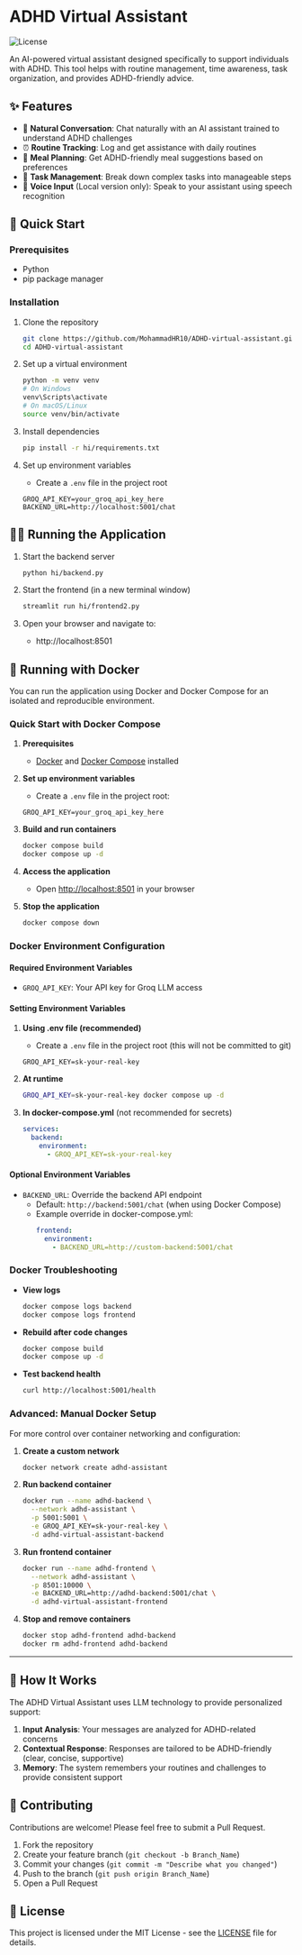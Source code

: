 # ADHD Virtual Assistant

![License](https://img.shields.io/github/license/MohammadHR10/ADHD-virtual-assistant)

An AI-powered virtual assistant designed specifically to support individuals with ADHD. This tool helps with routine management, time awareness, task organization, and provides ADHD-friendly advice.

## ✨ Features

- 💬 **Natural Conversation**: Chat naturally with an AI assistant trained to understand ADHD challenges
- ⏰ **Routine Tracking**: Log and get assistance with daily routines
- 🍔 **Meal Planning**: Get ADHD-friendly meal suggestions based on preferences
- 🎯 **Task Management**: Break down complex tasks into manageable steps
- 🎤 **Voice Input** (Local version only): Speak to your assistant using speech recognition

## 🚀 Quick Start

### Prerequisites

- Python
- pip package manager

### Installation

1. Clone the repository

   ```bash
   git clone https://github.com/MohammadHR10/ADHD-virtual-assistant.git
   cd ADHD-virtual-assistant
   ```

2. Set up a virtual environment

   ```bash
   python -m venv venv
   # On Windows
   venv\Scripts\activate
   # On macOS/Linux
   source venv/bin/activate
   ```

3. Install dependencies

   ```bash
   pip install -r hi/requirements.txt
   ```

4. Set up environment variables
   - Create a `.env` file in the project root
   ```
   GROQ_API_KEY=your_groq_api_key_here
   BACKEND_URL=http://localhost:5001/chat
   ```

## 🏃‍♀️ Running the Application

1. Start the backend server

   ```bash
   python hi/backend.py
   ```

2. Start the frontend (in a new terminal window)

   ```bash
   streamlit run hi/frontend2.py
   ```

3. Open your browser and navigate to:
   - http://localhost:8501

## 🐳 Running with Docker

You can run the application using Docker and Docker Compose for an isolated and reproducible environment.

### Quick Start with Docker Compose

1. **Prerequisites**

   - [Docker](https://docs.docker.com/get-docker/) and [Docker Compose](https://docs.docker.com/compose/install/) installed

2. **Set up environment variables**

   - Create a `.env` file in the project root:

   ```
   GROQ_API_KEY=your_groq_api_key_here
   ```

3. **Build and run containers**

   ```bash
   docker compose build
   docker compose up -d
   ```

4. **Access the application**

   - Open [http://localhost:8501](http://localhost:8501) in your browser

5. **Stop the application**
   ```bash
   docker compose down
   ```

### Docker Environment Configuration

#### Required Environment Variables

- `GROQ_API_KEY`: Your API key for Groq LLM access

#### Setting Environment Variables

1. **Using .env file (recommended)**

   - Create a `.env` file in the project root (this will not be committed to git)

   ```
   GROQ_API_KEY=sk-your-real-key
   ```

2. **At runtime**

   ```bash
   GROQ_API_KEY=sk-your-real-key docker compose up -d
   ```

3. **In docker-compose.yml** (not recommended for secrets)
   ```yaml
   services:
     backend:
       environment:
         - GROQ_API_KEY=sk-your-real-key
   ```

#### Optional Environment Variables

- `BACKEND_URL`: Override the backend API endpoint
  - Default: `http://backend:5001/chat` (when using Docker Compose)
  - Example override in docker-compose.yml:
    ```yaml
    frontend:
      environment:
        - BACKEND_URL=http://custom-backend:5001/chat
    ```

### Docker Troubleshooting

- **View logs**

  ```bash
  docker compose logs backend
  docker compose logs frontend
  ```

- **Rebuild after code changes**

  ```bash
  docker compose build
  docker compose up -d
  ```

- **Test backend health**
  ```bash
  curl http://localhost:5001/health
  ```

### Advanced: Manual Docker Setup

For more control over container networking and configuration:

1. **Create a custom network**

   ```bash
   docker network create adhd-assistant
   ```

2. **Run backend container**

   ```bash
   docker run --name adhd-backend \
     --network adhd-assistant \
     -p 5001:5001 \
     -e GROQ_API_KEY=sk-your-real-key \
     -d adhd-virtual-assistant-backend
   ```

3. **Run frontend container**

   ```bash
   docker run --name adhd-frontend \
     --network adhd-assistant \
     -p 8501:10000 \
     -e BACKEND_URL=http://adhd-backend:5001/chat \
     -d adhd-virtual-assistant-frontend
   ```

4. **Stop and remove containers**
   ```bash
   docker stop adhd-frontend adhd-backend
   docker rm adhd-frontend adhd-backend
   ```

---

## 🧠 How It Works

The ADHD Virtual Assistant uses LLM technology to provide personalized support:

1. **Input Analysis**: Your messages are analyzed for ADHD-related concerns
2. **Contextual Response**: Responses are tailored to be ADHD-friendly (clear, concise, supportive)
3. **Memory**: The system remembers your routines and challenges to provide consistent support

## 🤝 Contributing

Contributions are welcome! Please feel free to submit a Pull Request.

1. Fork the repository
2. Create your feature branch (`git checkout -b Branch_Name`)
3. Commit your changes (`git commit -m "Describe what you changed"`)
4. Push to the branch (`git push origin Branch_Name`)
5. Open a Pull Request

## 📝 License

This project is licensed under the MIT License - see the [LICENSE](LICENSE) file for details.
